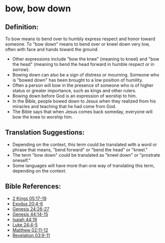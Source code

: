 # bow, bow down #

## Definition: ##

To bow means to bend over to humbly express respect and honor toward someone. To "bow down" means to bend over or kneel down very low, often with face and hands toward the ground.

* Other expressions include "bow the knee" (meaning to kneel) and "bow the head" (meaning to bend the head forward in humble respect or in sorrow).
* Bowing down can also be a sign of distress or mourning. Someone who is "bowed down" has been brought to a low position of humility.
* Often a person will bow in the presence of someone who is of higher status or greater importance, such as kings and other rulers.
* Bowing down before God is an expression of worship to him.
* In the Bible, people bowed down to Jesus when they realized from his miracles and teaching that he had come from God.
* The Bible says that when Jesus comes back someday, everyone will bow the knee to worship him.

## Translation Suggestions: ##

* Depending on the context, this term could be translated with a word or phrase that means, "bend forward" or "bend the head" or "kneel."
* The term "bow down" could be translated as "kneel down" or "prostrate oneself."
* Some languages will have more than one way of translating this term, depending on the context.



## Bible References: ##

* [2 Kings 05:17-19](en/tn/2ki/help/05/17)
* [Exodus 20:4-6](en/tn/exo/help/20/04)
* [Genesis 24:26-27](en/tn/gen/help/24/26)
* [Genesis 44:14-15](en/tn/gen/help/44/14)
* [Isaiah 44:19](en/tn/isa/help/44/19)
* [Luke 24:4-5](en/tn/luk/help/24/04)
* [Matthew 02:11-12](en/tn/mat/help/02/11)
* [Revelation 03:9-11](en/tn/rev/help/03/09)